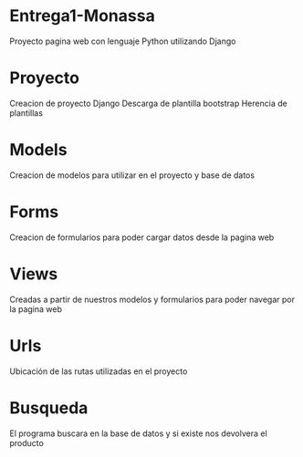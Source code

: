 # Entrega1-Monassa
Proyecto pagina web con lenguaje Python utilizando Django

# Proyecto
Creacion de proyecto Django
Descarga de plantilla bootstrap
Herencia de plantillas

# Models
Creacion de modelos para utilizar en el proyecto y base de datos

# Forms
Creacion de formularios para poder cargar datos desde la pagina web

# Views
Creadas a partir de nuestros modelos y formularios para poder navegar por la pagina web

# Urls
Ubicación de las rutas utilizadas en el proyecto

# Busqueda
El programa buscara en la base de datos y si existe nos devolvera el producto
